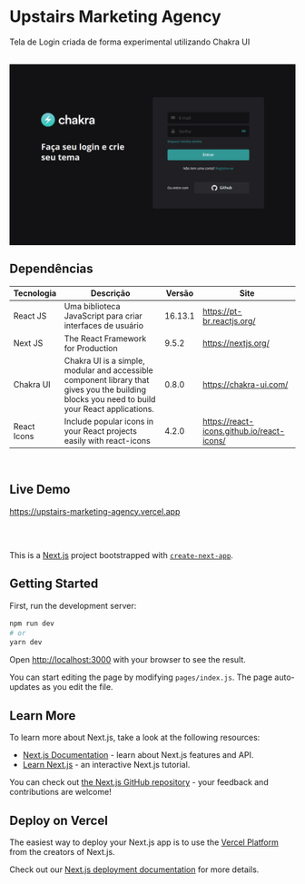 # Upstairs Marketing Agency

Tela de Login criada de forma experimental utilizando Chakra UI

<br>

<img src="preview.png" align="center" />

<br>

## Dependências

Tecnologia | Descrição | Versão | Site
------------ | ------------- | ------------ | ------------
React JS | Uma biblioteca JavaScript para criar interfaces de usuário | 16.13.1 | https://pt-br.reactjs.org/
Next JS| The React Framework for Production | 9.5.2 | https://nextjs.org/
Chakra UI | Chakra UI is a simple, modular and accessible component library that gives you the building blocks you need to build your React applications. | 0.8.0 | https://chakra-ui.com/
React Icons | Include popular icons in your React projects easily with react-icons | 4.2.0 | https://react-icons.github.io/react-icons/


<br>

## Live Demo

https://upstairs-marketing-agency.vercel.app

<br>

##

This is a [Next.js](https://nextjs.org/) project bootstrapped with [`create-next-app`](https://github.com/vercel/next.js/tree/canary/packages/create-next-app).

## Getting Started

First, run the development server:

```bash
npm run dev
# or
yarn dev
```

Open [http://localhost:3000](http://localhost:3000) with your browser to see the result.

You can start editing the page by modifying `pages/index.js`. The page auto-updates as you edit the file.

## Learn More

To learn more about Next.js, take a look at the following resources:

- [Next.js Documentation](https://nextjs.org/docs) - learn about Next.js features and API.
- [Learn Next.js](https://nextjs.org/learn) - an interactive Next.js tutorial.

You can check out [the Next.js GitHub repository](https://github.com/vercel/next.js/) - your feedback and contributions are welcome!

## Deploy on Vercel

The easiest way to deploy your Next.js app is to use the [Vercel Platform](https://vercel.com/import?utm_medium=default-template&filter=next.js&utm_source=create-next-app&utm_campaign=create-next-app-readme) from the creators of Next.js.

Check out our [Next.js deployment documentation](https://nextjs.org/docs/deployment) for more details.
